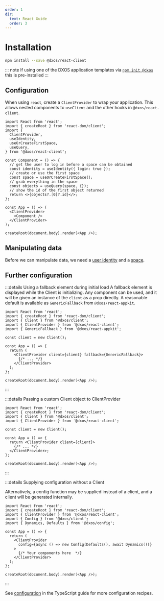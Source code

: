 ```yaml
---
order: 1
dir:
  text: React Guide
  order: 3
---
```


# Installation

```bash
npm install --save @dxos/react-client
```

::: note
If using one of the DXOS application templates via [`npm init @dxos`](../cli/app-templates) this is pre-installed
:::

## Configuration

When using `react`, create a `ClientProvider` to wrap your application. This allows nested components to `useClient` and the other hooks in `@dxos/react-client`.

```tsx file=./snippets/create-client-react.tsx#L5-
import React from 'react';
import { createRoot } from 'react-dom/client';
import {
  ClientProvider,
  useIdentity,
  useOrCreateFirstSpace,
  useQuery,
} from '@dxos/react-client';

const Component = () => {
  // get the user to log in before a space can be obtained
  const identity = useIdentity({ login: true });
  // create or use the first space
  const space = useOrCreateFirstSpace();
  // grab everything in the space
  const objects = useQuery(space, {});
  // show the id of the first object returned
  return <>{objects?.[0]?.id}</>;
};

const App = () => (
  <ClientProvider>
    <Component />
  </ClientProvider>
);

createRoot(document.body).render(<App />);
```

## Manipulating data

Before we can manipulate data, we need a [user identity](identity) and a [space](spaces).

## Further configuration

:::details Using a fallback element during initial load
A fallback element is displayed while the Client is initializing. Any component can be used, and it will be given an instance of the `client` as a prop directly. A reasonable default is available as `GenericFallback` from `@dxos/react-appkit`.

```tsx file=./snippets/create-client-react-with-fallback.tsx#L5-
import React from 'react';
import { createRoot } from 'react-dom/client';
import { Client } from '@dxos/client';
import { ClientProvider } from '@dxos/react-client';
import { GenericFallback } from '@dxos/react-appkit';

const client = new Client();

const App = () => {
  return (
    <ClientProvider client={client} fallback={GenericFallback}>
      {/* ... */}
    </ClientProvider>
  );
};

createRoot(document.body).render(<App />);
```
:::

:::details Passing a custom Client object to ClientProvider

```tsx file=./snippets/create-client-react-with-client.tsx#L5-
import React from 'react';
import { createRoot } from 'react-dom/client';
import { Client } from '@dxos/client';
import { ClientProvider } from '@dxos/react-client';

const client = new Client();

const App = () => {
  return <ClientProvider client={client}>
    {/* ... */}
  </ClientProvider>;
};

createRoot(document.body).render(<App />);
```

:::

:::details Supplying configuration without a Client

Alternatively, a config function may be supplied instead of a client, and a client will be generated internally.

```tsx file=./snippets/create-client-react-with-config.tsx#L5-
import React from 'react';
import { createRoot } from 'react-dom/client';
import { ClientProvider } from '@dxos/react-client';
import { Config } from '@dxos/client';
import { Dynamics, Defaults } from '@dxos/config';

const App = () => {
  return (
    <ClientProvider
      config={async () => new Config(Defaults(), await Dynamics())}
    >
      {/* Your components here  */}
    </ClientProvider>
  );
};

createRoot(document.body).render(<App />);

```

:::

See [configuration](../typescript/config) in the TypeScript guide for more configuration recipes.
